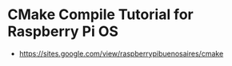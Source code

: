 # CMake Compile Tutorial for Raspberry Pi OS

- https://sites.google.com/view/raspberrypibuenosaires/cmake
